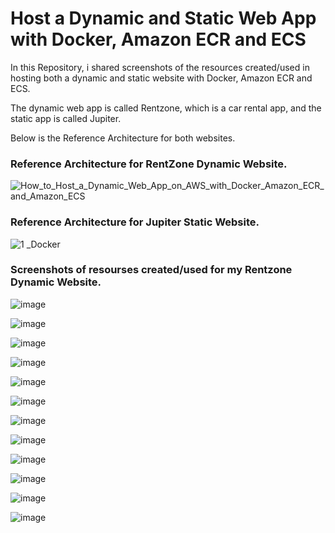 # Host a Dynamic and Static Web App with Docker, Amazon ECR and ECS

In this Repository, i shared screenshots of the resources created/used in hosting both a dynamic and static website with Docker, Amazon ECR and ECS.

The dynamic web app is called Rentzone, which is a car rental app, and the static app is called Jupiter.

Below is the Reference Architecture for both websites.



### Reference Architecture for RentZone Dynamic Website.

![How_to_Host_a_Dynamic_Web_App_on_AWS_with_Docker_Amazon_ECR_and_Amazon_ECS](https://user-images.githubusercontent.com/115881685/228781401-50a970d4-7523-4336-99d0-f3f669ce34c1.jpg)







### Reference Architecture for Jupiter Static Website.

![1 _Docker](https://user-images.githubusercontent.com/115881685/228781819-1d6595f4-5d50-46a4-8ccb-aa0a13807461.jpg)






### Screenshots of resourses created/used for my Rentzone Dynamic Website.





![image](https://user-images.githubusercontent.com/115881685/228784926-7f9c8147-a401-4fc6-ba5b-3669c1601f37.png)


![image](https://user-images.githubusercontent.com/115881685/228785798-8341371b-52dd-4cdb-aaa2-7e822dbbe04f.png)


![image](https://user-images.githubusercontent.com/115881685/228785250-8a7543b7-4431-4810-9663-d8d5bb8d9739.png)


![image](https://user-images.githubusercontent.com/115881685/228785515-204c111c-e1f5-4f10-b76c-88bb81c63402.png)


![image](https://user-images.githubusercontent.com/115881685/228786075-a28aacc0-dbf9-4e61-b81d-4a499f8df7dc.png)


![image](https://user-images.githubusercontent.com/115881685/228786339-be5d731f-eedf-4ca9-a5b2-8b0317db600e.png)


![image](https://user-images.githubusercontent.com/115881685/228786774-f1fb2bc5-4b2e-4859-8b9b-e0f07f69c43e.png)


![image](https://user-images.githubusercontent.com/115881685/228787331-a96adc19-744f-4d9f-a406-86eff5f5fde7.png)


![image](https://user-images.githubusercontent.com/115881685/228787527-70062d7d-8165-456a-9c99-6c0a7929b257.png)


![image](https://user-images.githubusercontent.com/115881685/228787800-7de8b334-06c3-4c40-a94c-464c5c428af5.png)


![image](https://user-images.githubusercontent.com/115881685/228788109-ad697882-aa61-4b42-a298-2f445255adf6.png)


![image](https://user-images.githubusercontent.com/115881685/228788246-82dac9b5-9a16-47e9-836e-c5b3e7872cf2.png)



